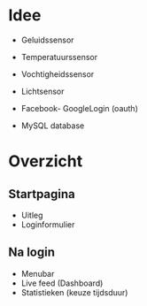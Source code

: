 # Idee
* Geluidssensor

* Temperatuurssensor

* Vochtigheidssensor

* Lichtsensor

* Facebook- GoogleLogin (oauth)

* MySQL database

# Overzicht
## Startpagina
* Uitleg
* Loginformulier

## Na login
* Menubar
 * Live feed (Dashboard)
 * Statistieken (keuze tijdsduur)
